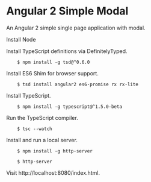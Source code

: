 # Angular 2 Simple Modal
An Angular 2 simple single page application with modal.

Install Node

Install TypeScript definitions via DefinitelyTyped.

```
	$ npm install -g tsd@^0.6.0
```

Install ES6 Shim for browser support.

```
	$ tsd install angular2 es6-promise rx rx-lite
```

Install TypeScript.

```
	$ npm install -g typescript@^1.5.0-beta

```

Run the TypeScript compiler.

```
	$ tsc --watch
```

Install and run a local server.

```
	$ npm install -g http-server
```
```
	$ http-server
```

Visit http://localhost:8080/index.html. 
